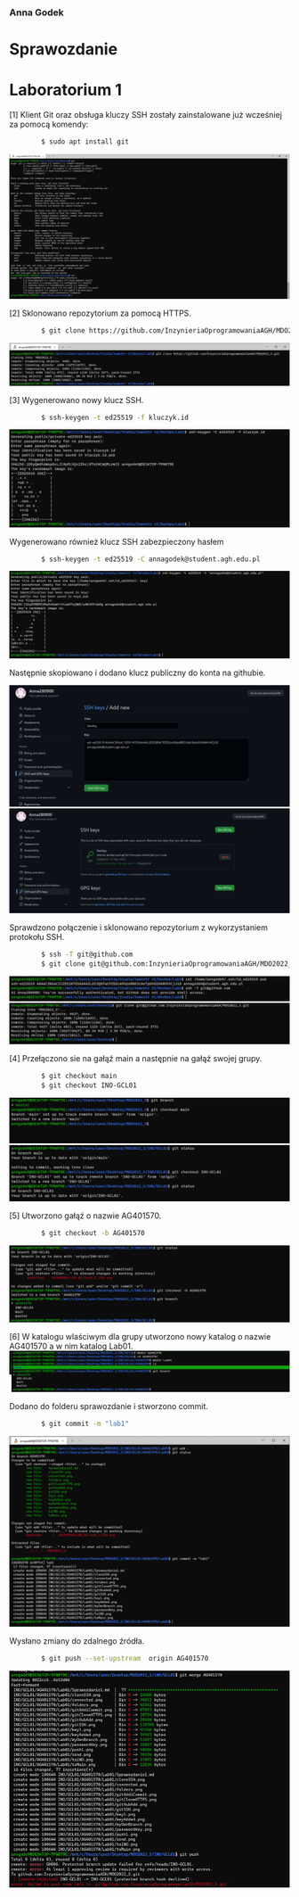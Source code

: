 ### Anna Godek
# Sprawozdanie 
# Laboratorium 1
[1] Klient Git oraz obsługa kluczy SSH zostały zainstalowane już wcześniej za pomocą komendy: 
```bash
		$ sudo apt install git
```

![gitSSH](gitSSH.png)

[2] Sklonowano repozytorium za pomocą HTTPS.
```bash
		$ git clone https://github.com/InzynieriaOprogramowaniaAGH/MDO2022_S.git
```

![gitCloneHTTPS](gitCloneHTTPS.png)

[3] Wygenerowano nowy klucz SSH.
```bash
		$ ssh-keygen -t ed25519 -f kluczyk.id
```

![key1](key1.png)

Wygenerowano również klucz SSH zabezpieczony hasłem
```bash
		$ ssh-keygen -t ed25519 -C annagodek@student.agh.edu.pl
```

![passwordKey](passwordKey.png)

Następnie skopiowano i dodano klucz publiczny do konta na githubie. 

![gitHubAdd](gitHubAdd.png)
![keyAdded](keyAdded.png)

Sprawdzono połączenie i sklonowano repozytorium z wykorzystaniem protokołu SSH.
```bash
		$ ssh -T git@github.com
		$ git clone git@github.com:InzynieriaOprogramowaniaAGH/MDO2022_S.git
```

![connected](connected.png)
![cloneSSH](cloneSSH.png)

[4] Przełączono sie na gałąź main a następnie na gałąź swojej grupy.
```bash
		$ git checkout main
		$ git checkout INO-GCL01
```

![toMain](toMain.png)   
![toINO](toINO.png)

[5] Utworzono gałąź o nazwie AG401570.
```bash
		$ git checkout -b AG401570
```

![myOwnBranch](myOwnBranch.png)

[6] W katalogu wlaściwym dla grupy utworzono nowy katalog o nazwie AG401570 a w nim katalog Lab01.
![folders](folders.png)

Dodano do folderu sprawozdanie i stworzono commit.
```bash
		$ git commit -m "lab1"
```

![gitAddiCommit](gitAddiCommit.png)

Wysłano zmiany do zdalnego źródła.
```bash
		$ git push --set-upstream  origin AG401570
```

![merge](merge.png)